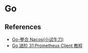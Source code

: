 # Go

## References

- [Go-整合 Nacos(小试牛刀)](https://blog.csdn.net/CSDN877425287/article/details/122315156)
- [Go 进阶 31:Prometheus Client 教程](https://mojotv.cn/go/prometheus-client-for-go)
